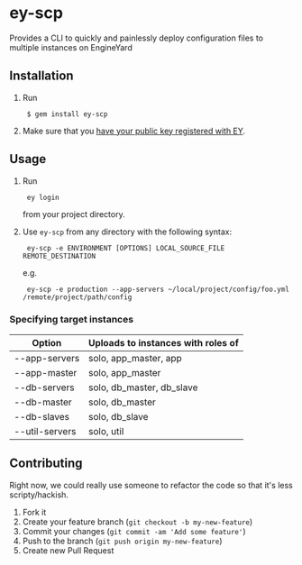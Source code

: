 # ey-scp

Provides a CLI to quickly and painlessly deploy configuration files to multiple
instances on EngineYard

## Installation

1. Run 

        $ gem install ey-scp

2. Make sure that you [have your public key registered with
   EY](https//support.cloud.engineyard.com/entries/21016528-Add-an-SSH-Key).

## Usage

1. Run

        ey login

   from your project directory.

2. Use ```ey-scp``` from any directory with the following syntax:

        ey-scp -e ENVIRONMENT [OPTIONS] LOCAL_SOURCE_FILE REMOTE_DESTINATION

   e.g.
   
        ey-scp -e production --app-servers ~/local/project/config/foo.yml /remote/project/path/config

### Specifying target instances

Option | Uploads to instances with roles of
------ | ----------------------------------
--app-servers | solo, app_master, app
--app-master | solo, app_master
--db-servers | solo, db_master, db_slave
--db-master | solo, db_master
--db-slaves | solo, db_slave
--util-servers | solo, util

## Contributing

Right now, we could really use someone to refactor the code so that it's less
scripty/hackish.

1. Fork it
2. Create your feature branch (`git checkout -b my-new-feature`)
3. Commit your changes (`git commit -am 'Add some feature'`)
4. Push to the branch (`git push origin my-new-feature`)
5. Create new Pull Request
